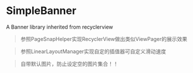 # SimpleBanner
A Banner library inherited from recyclerview

> 参照PageSnapHelper实现RecyclerView做出类似ViewPager的展示效果

> 参照LinearLayoutManager实现自定的插值器可自定义滑动速度

> 自带默认图片，防止设定空的图片集合！！